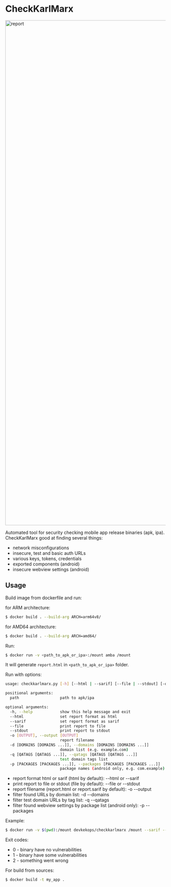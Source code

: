 CheckKarlMarx
=========================================

<img width="1586" alt="report" src="https://user-images.githubusercontent.com/82981657/123410858-734c2180-d5b8-11eb-900d-99cce750b105.png">

Automated tool for security checking mobile app release binaries (apk, ipa). 
CheckKarlMarx good at finding several things:
* network misconfigurations
* insecure, test and basic auth URLs
* various keys, tokens, credentials
* exported components (android)
* insecure webview settings (android)


Usage
-------------

Build image from dockerfile and run:

for ARM architecture:
```sh
$ docker build . --build-arg ARCH=arm64v8/
```

for AMD64 architecture:
```sh
$ docker build . --build-arg ARCH=amd64/
```
Run:
```sh
$ docker run -v <path_to_apk_or_ipa>:/mount amba /mount
```

It will generate ```report.html``` in ```<path_to_apk_or_ipa>``` folder.

Run with options:

```sh
usage: checkkarlmarx.py [-h] [--html | --sarif] [--file | --stdout] [-o [OUTPUT]] [-d [DOMAINS [DOMAINS ...]]] [-q [QATAGS [QATAGS ...]]] [-p [PACKAGES [PACKAGES ...]]] path

positional arguments:
  path                  path to apk/ipa

optional arguments:
  -h, --help            show this help message and exit
  --html                set report format as html
  --sarif               set report format as sarif
  --file                print report to file
  --stdout              print report to stdout
  -o [OUTPUT], --output [OUTPUT]
                        report filename
  -d [DOMAINS [DOMAINS ...]], --domains [DOMAINS [DOMAINS ...]]
                        domain list (e.g. example.com)
  -q [QATAGS [QATAGS ...]], --qatags [QATAGS [QATAGS ...]]
                        test domain tags list
  -p [PACKAGES [PACKAGES ...]], --packages [PACKAGES [PACKAGES ...]]
                        package names (android only, e.g. com.example)
```

* report format html or sarif (html by default): --html or --sarif
* print report to file or stdout (file by default): --file or --stdout
* report filename (report.html or report.sarif by default): -o --output
* filter found URLs by domain list: -d --domains
* filter test domain URLs by tag list: -q --qatags
* filter found webview settings by package list (android only): -p --packages

Example:
```sh
$ docker run -v $(pwd):/mount devkekops/checkkarlmarx /mount --sarif --stdout -d mycompany.com -q qa test dev stage -p com.mycompany com.example
```

Exit codes:
* 0 - binary have no vulnerabilities
* 1 - binary have some vulnerabilities
* 2 - something went wrong

For build from sources:
```sh
$ docker build -t my_app .
```
